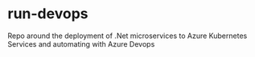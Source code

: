 # run-devops
Repo around the deployment of .Net microservices to Azure Kubernetes Services and automating with Azure Devops
